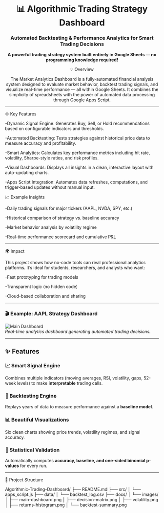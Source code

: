 <div align="center">

# 📊 Algorithmic Trading Strategy Dashboard  
### Automated Backtesting & Performance Analytics for Smart Trading Decisions  

**A powerful trading strategy system built entirely in Google Sheets — no programming knowledge required!**

💡 Overview

The Market Analytics Dashboard is a fully-automated financial analysis system designed to evaluate market behavior, backtest trading signals, and visualize real-time performance — all within Google Sheets.
It combines the simplicity of spreadsheets with the power of automated data processing through Google Apps Script.

</div>

---

⚙️ Key Features

-Dynamic Signal Engine: Generates Buy, Sell, or Hold recommendations based on configurable indicators and thresholds.

-Automated Backtesting: Tests strategies against historical price data to measure accuracy and profitability.

-Smart Analytics: Calculates key performance metrics including hit rate, volatility, Sharpe-style ratios, and risk profiles.

-Visual Dashboards: Displays all insights in a clean, interactive layout with auto-updating charts.

-Apps Script Integration: Automates data refreshes, computations, and trigger-based updates without manual input.

📈 Example Insights

-Daily trading signals for major tickers (AAPL, NVDA, SPY, etc.)

-Historical comparison of strategy vs. baseline accuracy

-Market behavior analysis by volatility regime

-Real-time performance scorecard and cumulative P&L

---
🌍 Impact

This project shows how no-code tools can rival professional analytics platforms.
It’s ideal for students, researchers, and analysts who want:

-Fast prototyping for trading models

-Transparent logic (no hidden code)

-Cloud-based collaboration and sharing

---

### 🎬 Example: AAPL Strategy Dashboard  

![Main Dashboard]()  
*Real-time analytics dashboard generating automated trading decisions.*

---

## ✨ Features

### 📈 Smart Signal Engine  
Combines multiple indicators (moving averages, RSI, volatility, gaps, 52-week levels) to make **interpretable** trading calls.

### 🔬 Backtesting Engine  
Replays years of data to measure performance against a **baseline model**.

### 📊 Beautiful Visualizations  
Six clean charts showing price trends, volatility regimes, and signal accuracy.

### 🎯 Statistical Validation  
Automatically computes **accuracy, baseline, and one-sided binomial p-values** for every run.

---

📂 Project Structure

Algorithmic-Trading-Dashboard/
├── README.md
├── src/
│   └── apps_script.js
├── data/
│   └── backtest_log.csv
├── docs/
│   └── images/
│       ├── main-dashboard.png
│       ├── decision-matrix.png
│       ├── volatility.png
│       ├── returns-histogram.png
│       └── backtest-summary.png


